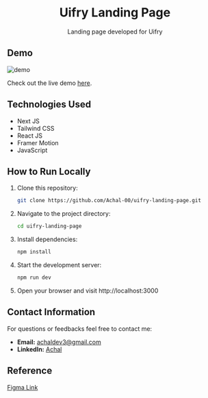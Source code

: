 <h1 align='center'>Uifry Landing Page</h1>
<p align='center'>Landing page developed for Uifry</p>

## Demo

![demo](https://github.com/Achal-00/uifry-landing-page/assets/106076516/cc414a85-e83a-4bff-8cd5-54144a257f93)

Check out the live demo [here](https://achal-00.github.io/uifry-landing-page/).

## Technologies Used

- Next JS
- Tailwind CSS
- React JS
- Framer Motion
- JavaScript

## How to Run Locally

1. Clone this repository:
   ```bash
   git clone https://github.com/Achal-00/uifry-landing-page.git

2. Navigate to the project directory:
   ```bash
   cd uifry-landing-page

3. Install dependencies:
   ```bash
   npm install

4. Start the development server:
   ```bash
   npm run dev

7. Open your browser and visit http://localhost:3000
   
## Contact Information

For questions or feedbacks feel free to contact me:

- **Email:** achaldev3@gmail.com
- **LinkedIn:** [Achal](https://www.linkedin.com/in/achal-ab39652b4/)

## Reference

[Figma Link](https://www.figma.com/community/file/1145991068621514311)
